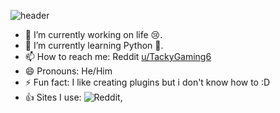 ![header](https://capsule-render.vercel.app/api?type=waving&color=gradient&height=150&text=Hey%20Yo!&animation=fadeIn&fontColor=69ff00&fontSize=50&fontAlign=40&fontAlignY=35&desc=Trying%20to%20sort%20out%20my%20life%20with%20Coding%20:D&descAlign=60&descAlignY=55)

- 🔭 I’m currently working on life 😢.
- 🌱 I’m currently learning Python 🐍.
- 📫 How to reach me: Reddit [u/TackyGaming6](https://reddit.com/user/TackyGaming6)
- 😄 Pronouns: He/Him
- ⚡ Fun fact: I like creating plugins but i don't know how to :D
- 👍 Sites I use: ![Reddit](https://img.shields.io/badge/Reddit-%23FF4500.svg?style=for-the-badge&logo=Reddit&logoColor=white),
